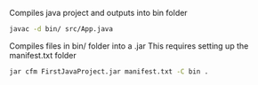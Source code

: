 
Compiles java project and outputs into bin folder

``` bash
javac -d bin/ src/App.java
```

Compiles files in bin/ folder into a .jar
This requires setting up the manifest.txt folder

``` bash
jar cfm FirstJavaProject.jar manifest.txt -C bin .
```
